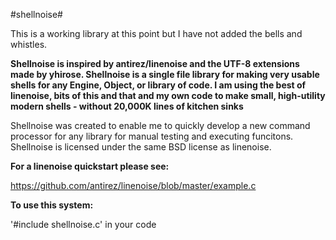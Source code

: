 #shellnoise#

This is a working library at this point but I have not added the bells and whistles.

**Shellnoise is inspired by antirez/linenoise and the UTF-8 extensions
made by yhirose. Shellnoise is a single file library for making very 
usable shells for any Engine, Object, or library of code. I am using the 
best of linenoise, bits of this and that and my own code to make small,
high-utility modern shells - without 20,000K lines of kitchen sinks**

Shellnoise was created to enable me to quickly develop a new command 
processor for any library for manual testing and executing funcitons.
Shellnoise is licensed under the same BSD license as linenoise.

**For a linenoise quickstart please see:**

https://github.com/antirez/linenoise/blob/master/example.c

**To use this system:**

'#include shellnoise.c' in your code
